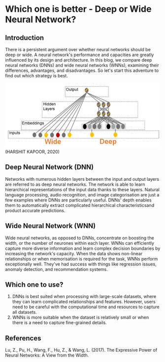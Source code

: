 # Which one is better - Deep or Wide Neural Network?

## Introduction
There is a persistent argument over whether neural networks should be deep or wide. A neural network's performance and capacities are greatly influenced by its design and architecture. In this blog, we compare deep neural networks (DNNs) and wide neural networks (WNNs), examining their differences, advantages, and disadvantages. So let's start this adventure to find out which strategy is best.

![DNN VS WNN](../images/DNN_and_WNN.jpg)
                                 (HARSHIT KAPOOR, 2020)


## Deep Neural Network (DNN)
Networks with numerous hidden layers between the input and output layers are referred to as deep neural networks. The network is able to learn hierarchical representations of the input data thanks to these layers. Natural language processing, audio recognition, and image categorisation are just a few examples where DNNs are particularly useful. DNNs' depth enables them to automatically extract complicated hierarchical characteristicsand product accurate predictions.

## Wide Neural Network (WNN)
Wide neural networks, as opposed to DNNs, concentrate on boosting the width, or the number of neurones within each layer. WNNs can efficiently capture more diverse information and learn complex decision boundaries by increasing the network's capacity. When the data shows non-linear relationships or when memorisation is required for the task, WNNs perform exceptionally well. They've had success with things like regression issues, anomaly detection, and recommendation systems.

## Which one to use?
1. DNNs is best suited when processing with large-scale datasets, where they can learn complicated relationships and features. However, users need to be careful with the computational time and resources to capture all datasets. 
2. WNNs is more suitable when the dataset is relatively small or when there is a need to capture fine-grained details.

## References
Lu, Z., Pu, H., Wang, F., Hu, Z., & Wang, L. (2017). The Expressive Power of Neural Networks: A View from the Width. 
